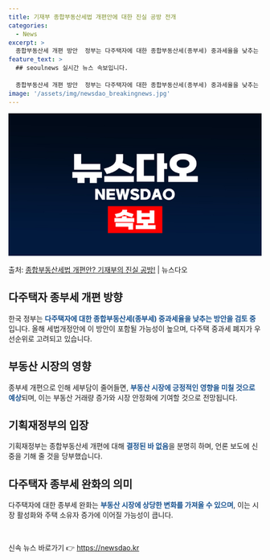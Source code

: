 ```yaml
---
title: 기재부 종합부동산세법 개편안에 대한 진실 공방 전개
categories:
  - News
excerpt: >
  종합부동산세 개편 방안  정부는 다주택자에 대한 종합부동산세(종부세) 중과세율을 낮추는 방안을 검토 중인 것…
feature_text: >
  ## seoulnews 실시간 뉴스 속보입니다.

  종합부동산세 개편 방안  정부는 다주택자에 대한 종합부동산세(종부세) 중과세율을 낮추는 방안을 검토 중인 것…
image: '/assets/img/newsdao_breakingnews.jpg'
---
```


![뉴스다오 속보](/assets/img/newsdao_breakingnews.jpg)

<p>출처: <a href="https://newsdao.kr/4044" rel="dofollow">종합부동산세법 개편안? 기재부의 진실 공방!</a> | 뉴스다오</p>

<h2 data-ke-size="size26">다주택자 종부세 개편 방향</h2>
한국 정부는 <b><span style="color: #1a5490;">다주택자에 대한 종합부동산세(종부세) 중과세율을 낮추는 방안을 검토 중</span></b>입니다. 올해 세법개정안에 이 방안이 포함될 가능성이 높으며, 다주택 중과세 폐지가 우선순위로 고려되고 있습니다.

<h2 data-ke-size="size26">부동산 시장의 영향</h2>
종부세 개편으로 인해 세부담이 줄어들면, <b><span style="color: #1a5490;">부동산 시장에 긍정적인 영향을 미칠 것으로 예상</span></b>되며, 이는 부동산 거래량 증가와 시장 안정화에 기여할 것으로 전망됩니다. 

<h2 data-ke-size="size26">기획재정부의 입장</h2>
기획재정부는 종합부동산세 개편에 대해 <b><span style="color: #1a5490;">결정된 바 없음</span></b>을 분명히 하며, 언론 보도에 신중을 기해 줄 것을 당부했습니다.

<h2 data-ke-size="size26">다주택자 종부세 완화의 의미</h2>
다주택자에 대한 종부세 완화는 <b><span style="color: #1a5490;">부동산 시장에 상당한 변화를 가져올 수 있으며</span></b>, 이는 시장 활성화와 주택 소유자 증가에 이어질 가능성이 큽니다.

<p data-ke-size="size16">&nbsp;</p> 

신속 뉴스 바로가기 👉 <a href="https://newsdao.kr" rel="dofollow">https://newsdao.kr</a>


